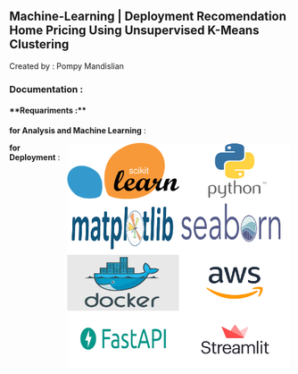 ## Machine-Learning | Deployment Recomendation Home Pricing Using Unsupervised K-Means Clustering

Created by : Pompy Mandislian

<h3> Documentation : </h3>

<h4> **Requariments :** </h4>

**for Analysis and Machine Learning** :
<p>
  <img align="right" src="Image/python.png" width="200" height="100" />
  <img align="right" src="Image/scikit.png" width="200" height="100" />
  <img align="right" src="Image/seaborn.png" width="200" height="100" />
  <img align="right" src="Image/matplotlip.png" width="200" height="100" />
</p>

**for Deployment** :
<p>
  <img align="right" src="Image/aws.png" width="200" height="100" />
  <img align="right" src="Image/docker.jpg" width="200" height="100" />
  <img align="right" src="Image/streamlit.png" width="200" height="100" />
  <img align="right" src="Image/fastapi.png" width="200" height="100" />
</p>
